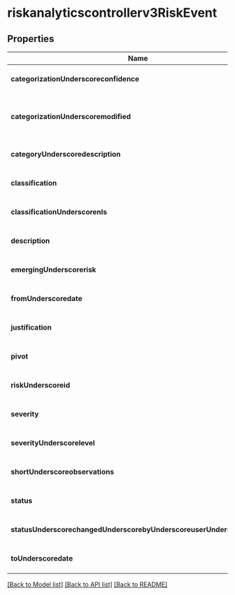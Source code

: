 # riskanalyticscontrollerv3RiskEvent

## Properties
Name | Type | Description | Notes
------------ | ------------- | ------------- | -------------
**categorizationUnderscoreconfidence** | **float** | Categorization confidence (class_value) | [optional] [default to null]
**categorizationUnderscoremodified** | **boolean** | Indicates whether the user modified the risk categorization | [optional] [default to null]
**categoryUnderscoredescription** | **string** |  | [optional] [default to null]
**classification** | **string** |  | [optional] [default to null]
**classificationUnderscorenls** | **string** |  | [optional] [default to null]
**description** | **string** |  | [optional] [default to null]
**emergingUnderscorerisk** | **boolean** |  | [optional] [default to null]
**fromUnderscoredate** | **string** |  | [optional] [default to null]
**justification** | **string** |  | [optional] [default to null]
**pivot** | [**Riskanalyticsenginev3Pivot**](Riskanalyticsenginev3Pivot.md) |  | [optional] [default to null]
**riskUnderscoreid** | **integer** |  | [optional] [default to null]
**severity** | **integer** |  | [optional] [default to null]
**severityUnderscorelevel** | [**Riskanalyticsenginev3SeverityLevel**](Riskanalyticsenginev3SeverityLevel.md) |  | [optional] [default to null]
**shortUnderscoreobservations** | [**array[Riskanalyticscontrollerv3ShortObservation]**](Riskanalyticscontrollerv3ShortObservation.md) |  | [optional] [default to null]
**status** | [**Riskanalyticscontrollerv3Status**](Riskanalyticscontrollerv3Status.md) |  | [optional] [default to null]
**statusUnderscorechangedUnderscorebyUnderscoreuserUnderscorename** | **string** |  | [optional] [default to null]
**toUnderscoredate** | **string** |  | [optional] [default to null]

[[Back to Model list]](../README.md#documentation-for-models) [[Back to API list]](../README.md#documentation-for-api-endpoints) [[Back to README]](../README.md)


